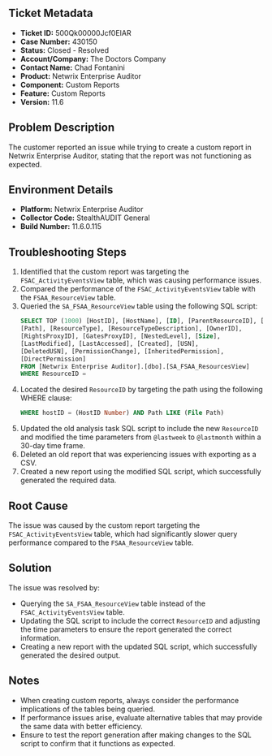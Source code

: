 ## Ticket Metadata
- **Ticket ID:** 500Qk00000Jcf0EIAR
- **Case Number:** 430150
- **Status:** Closed - Resolved
- **Account/Company:** The Doctors Company
- **Contact Name:** Chad Fontanini
- **Product:** Netwrix Enterprise Auditor
- **Component:** Custom Reports
- **Feature:** Custom Reports
- **Version:** 11.6

## Problem Description
The customer reported an issue while trying to create a custom report in Netwrix Enterprise Auditor, stating that the report was not functioning as expected.

## Environment Details
- **Platform:** Netwrix Enterprise Auditor
- **Collector Code:** StealthAUDIT General
- **Build Number:** 11.6.0.115

## Troubleshooting Steps
1. Identified that the custom report was targeting the `FSAC_ActivityEventsView` table, which was causing performance issues.
2. Compared the performance of the `FSAC_ActivityEventsView` table with the `FSAA_ResourceView` table.
3. Queried the `SA_FSAA_ResourceView` table using the following SQL script:
   ```sql
   SELECT TOP (1000) [HostID], [HostName], [ID], [ParentResourceID], [Name], 
   [Path], [ResourceType], [ResourceTypeDescription], [OwnerID], 
   [RightsProxyID], [GatesProxyID], [NestedLevel], [Size], 
   [LastModified], [LastAccessed], [Created], [USN], 
   [DeletedUSN], [PermissionChange], [InheritedPermission], 
   [DirectPermission]
   FROM [Netwrix Enterprise Auditor].[dbo].[SA_FSAA_ResourcesView]
   WHERE ResourceID =
   ```
4. Located the desired `ResourceID` by targeting the path using the following WHERE clause:
   ```sql
   WHERE hostID = (HostID Number) AND Path LIKE (File Path)
   ```
5. Updated the old analysis task SQL script to include the new `ResourceID` and modified the time parameters from `@lastweek` to `@lastmonth` within a 30-day time frame.
6. Deleted an old report that was experiencing issues with exporting as a CSV.
7. Created a new report using the modified SQL script, which successfully generated the required data.

## Root Cause
The issue was caused by the custom report targeting the `FSAC_ActivityEventsView` table, which had significantly slower query performance compared to the `FSAA_ResourceView` table.

## Solution
The issue was resolved by:
- Querying the `SA_FSAA_ResourceView` table instead of the `FSAC_ActivityEventsView` table.
- Updating the SQL script to include the correct `ResourceID` and adjusting the time parameters to ensure the report generated the correct information.
- Creating a new report with the updated SQL script, which successfully generated the desired output.

## Notes
- When creating custom reports, always consider the performance implications of the tables being queried.
- If performance issues arise, evaluate alternative tables that may provide the same data with better efficiency.
- Ensure to test the report generation after making changes to the SQL script to confirm that it functions as expected.